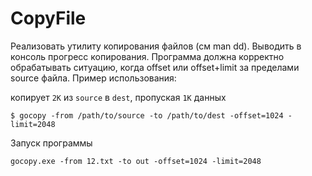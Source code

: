 # CopyFile

Реализовать утилиту копирования файлов (см man dd). Выводить в консоль прогресс копирования. Программа
должна корректно обрабатывать ситуацию, когда offset или offset+limit за пределами source файла.
Пример использования:

копирует `2К` из `source` в `dest`, пропуская `1K` данных

`$ gocopy -from /path/to/source -to /path/to/dest -offset=1024 -limit=2048`

Запуск программы

`gocopy.exe -from 12.txt -to out -offset=1024 -limit=2048`
